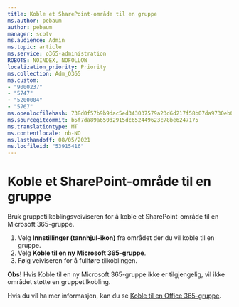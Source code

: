 ```yaml
---
title: Koble et SharePoint-område til en gruppe
ms.author: pebaum
author: pebaum
manager: scotv
ms.audience: Admin
ms.topic: article
ms.service: o365-administration
ROBOTS: NOINDEX, NOFOLLOW
localization_priority: Priority
ms.collection: Adm_O365
ms.custom:
- "9000237"
- "5747"
- "5200004"
- "5767"
ms.openlocfilehash: 738d0f57b9b9dac5ed343037579a23d6d217f58b07da9730eb0bd08bc78c25e6
ms.sourcegitcommit: b5f7da89a650d2915dc652449623c78be6247175
ms.translationtype: MT
ms.contentlocale: nb-NO
ms.lasthandoff: 08/05/2021
ms.locfileid: "53915416"
---
```

# <a name="connect-a-sharepoint-site-to-a-group"></a>Koble et SharePoint-område til en gruppe

Bruk gruppetilkoblingsveiviseren for å koble et SharePoint-område til en Microsoft 365-gruppe.

1. Velg **Innstillinger (tannhjul-ikon)** fra området der du vil koble til en gruppe.
2. Velg **Koble til en ny Microsoft 365-gruppe**.
3. Følg veiviseren for å fullføre tilkoblingen.

**Obs!** Hvis Koble til en ny Microsoft 365-gruppe ikke er tilgjengelig, vil ikke området støtte en gruppetilkobling.

Hvis du vil ha mer informasjon, kan du se [Koble til en Office 365-gruppe](https://docs.microsoft.com/sharepoint/dev/transform/modernize-connect-to-office365-group).